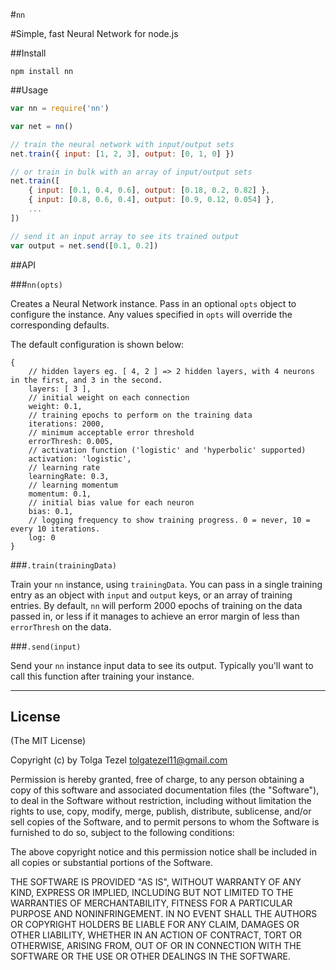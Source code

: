 #`nn`

#Simple, fast Neural Network for node.js

##Install
```
npm install nn
```

##Usage
```javascript
var nn = require('nn')

var net = nn()

// train the neural network with input/output sets
net.train({ input: [1, 2, 3], output: [0, 1, 0] })

// or train in bulk with an array of input/output sets
net.train([
    { input: [0.1, 0.4, 0.6], output: [0.18, 0.2, 0.82] },
    { input: [0.8, 0.6, 0.4], output: [0.9, 0.12, 0.054] },
    ...
])

// send it an input array to see its trained output
var output = net.send([0.1, 0.2])
```

##API

###`nn(opts)`

Creates a Neural Network instance. Pass in an optional `opts` object to configure the instance. Any values specified in `opts` will override the corresponding defaults.

The default configuration is shown below:
```javascrpt
{
    // hidden layers eg. [ 4, 2 ] => 2 hidden layers, with 4 neurons in the first, and 3 in the second.
    layers: [ 3 ],
    // initial weight on each connection
    weight: 0.1,
    // training epochs to perform on the training data
    iterations: 2000,
    // minimum acceptable error threshold
    errorThresh: 0.005,
    // activation function ('logistic' and 'hyperbolic' supported)
    activation: 'logistic',
    // learning rate
    learningRate: 0.3,
    // learning momentum
    momentum: 0.1,
    // initial bias value for each neuron
    bias: 0.1,
    // logging frequency to show training progress. 0 = never, 10 = every 10 iterations.
    log: 0   
}
```

###`.train(trainingData)`

Train your `nn` instance, using `trainingData`. You can pass in a single training entry as an object with `input` and `output` keys, or an array of training entries. By default, `nn` will perform 2000 epochs of training on the data passed in, or less if it manages to achieve an error margin of less than `errorThresh` on the data.

###`.send(input)`

Send your `nn` instance input data to see its output. Typically you'll want to call this function after training your instance.

-------

## License 

(The MIT License)

Copyright (c) by Tolga Tezel <tolgatezel11@gmail.com>

Permission is hereby granted, free of charge, to any person obtaining a copy
of this software and associated documentation files (the "Software"), to deal
in the Software without restriction, including without limitation the rights
to use, copy, modify, merge, publish, distribute, sublicense, and/or sell
copies of the Software, and to permit persons to whom the Software is
furnished to do so, subject to the following conditions:

The above copyright notice and this permission notice shall be included in
all copies or substantial portions of the Software.

THE SOFTWARE IS PROVIDED "AS IS", WITHOUT WARRANTY OF ANY KIND, EXPRESS OR
IMPLIED, INCLUDING BUT NOT LIMITED TO THE WARRANTIES OF MERCHANTABILITY,
FITNESS FOR A PARTICULAR PURPOSE AND NONINFRINGEMENT. IN NO EVENT SHALL THE
AUTHORS OR COPYRIGHT HOLDERS BE LIABLE FOR ANY CLAIM, DAMAGES OR OTHER
LIABILITY, WHETHER IN AN ACTION OF CONTRACT, TORT OR OTHERWISE, ARISING FROM,
OUT OF OR IN CONNECTION WITH THE SOFTWARE OR THE USE OR OTHER DEALINGS IN
THE SOFTWARE.

